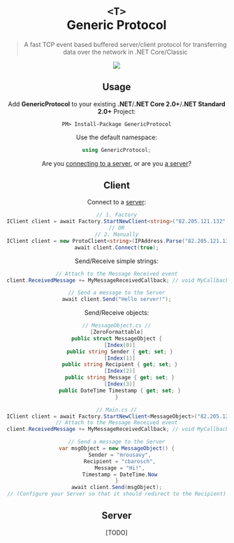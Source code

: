 <div align="center">
  <h1 align="center">
    <code class="rich-diff-level-one">&lt;T&gt;</code>
    <br/>
    Generic Protocol
  </h1>

  <blockquote align="center">A fast TCP event based buffered server/client protocol for transferring data over the network in .NET Core/Classic</blockquote>

  <p align="center">
    <a href="https://ci.appveyor.com/project/mrousavy/genericprotocol">
      <img src="https://ci.appveyor.com/api/projects/status/vlgt97f4bpgci6pj?svg=true">
    </a>
  </p>
<div/>

## Usage
Add **GenericProtocol** to your existing **.NET**/**.NET Core 2.0+**/**.NET Standard 2.0+** Project:
```
PM> Install-Package GenericProtocol
```

Use the default namespace:
```csharp
using GenericProtocol;
```

Are you [connecting to a server](#client), or are you [a server](#server)?


## Client
Connect to a [server](#server):
```csharp
// 1. Factory
IClient client = await Factory.StartNewClient<string>("82.205.121.132", 1024, true);
// OR
// 2. Manually
IClient client = new ProtoClient<string>(IPAddress.Parse("82.205.121.132"), 1024)
await client.Connect(true);
```

Send/Receive simple strings:
```csharp
// Attach to the Message Received event
client.ReceivedMessage += MyMessageReceivedCallback; // void MyCallback(string)

// Send a message to the Server
await client.Send("Hello server!");
```

Send/Receive objects:
```csharp
// MessageObject.cs //
[ZeroFormattable]
public struct MessageObject {
  [Index(0)]
  public string Sender { get; set; }
  [Index(1)]
  public string Recipient { get; set; }
  [Index(2)]
  public string Message { get; set; }
  [Index(3)]
  public DateTime Timestamp { get; set; }
}

// Main.cs //
IClient client = await Factory.StartNewClient<MessageObject>("82.205.121.132", 1024);
// Attach to the Message Received event
client.ReceivedMessage += MyMessageReceivedCallback; // void MyCallback(MessageObject)

// Send a message to the Server
var msgObject = new MessageObject() {
  Sender = "mrousavy",
  Recipient = "cbarosch",
  Message = "Hi!",
  Timestamp = DateTime.Now
}
await client.Send(msgObject);
// (Configure your Server so that it should redirect to the Recipient)
```

## Server
[TODO]

